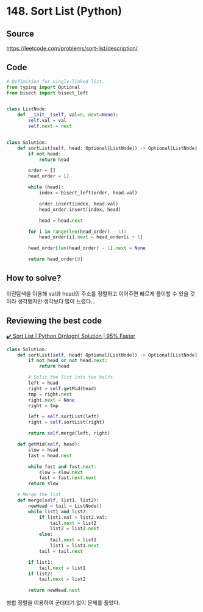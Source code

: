 # 148. Sort List (Python)

## Source

https://leetcode.com/problems/sort-list/description/

## Code

```python
# Definition for singly-linked list.
from typing import Optional
from bisect import bisect_left


class ListNode:
    def __init__(self, val=0, next=None):
        self.val = val
        self.next = next


class Solution:
    def sortList(self, head: Optional[ListNode]) -> Optional[ListNode]:
        if not head:
            return head

        order = []
        head_order = []

        while (head):
            index = bisect_left(order, head.val)

            order.insert(index, head.val)
            head_order.insert(index, head)

            head = head.next

        for i in range(len(head_order) - 1):
            head_order[i].next = head_order[i + 1]

        head_order[len(head_order) - 1].next = None

        return head_order[0]
```

## How to solve?

이진탐색을 이용해 val과 head의 주소를 정렬하고 이어주면 빠르게 풀이할 수 있을 것이라 생각했지만 생각보다 많이 느렸다...

## Reviewing the best code

[✔️ Sort List | Python O(nlogn) Solution | 95% Faster](https://leetcode.com/problems/sort-list/solutions/1796085/sort-list-python-o-nlogn-solution-95-faster/)

```python
class Solution:
    def sortList(self, head: Optional[ListNode]) -> Optional[ListNode]:
        if not head or not head.next:
            return head

        # Split the list into two halfs
        left = head
        right = self.getMid(head)
        tmp = right.next
        right.next = None
        right = tmp

        left = self.sortList(left)
        right = self.sortList(right)

        return self.merge(left, right)

    def getMid(self, head):
        slow = head
        fast = head.next

        while fast and fast.next:
            slow = slow.next
            fast = fast.next.next
        return slow

    # Merge the list
    def merge(self, list1, list2):
        newHead = tail = ListNode()
        while list1 and list2:
            if list1.val > list2.val:
                tail.next = list2
                list2 = list2.next
            else:
                tail.next = list1
                list1 = list1.next
            tail = tail.next

        if list1:
            tail.next = list1
        if list2:
            tail.next = list2

        return newHead.next
```

병합 정렬을 이용하여 군더더기 없이 문제를 풀었다.
